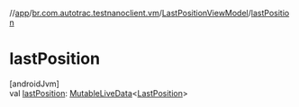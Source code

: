 //[app](../../../index.md)/[br.com.autotrac.testnanoclient.vm](../index.md)/[LastPositionViewModel](index.md)/[lastPosition](last-position.md)

# lastPosition

[androidJvm]\
val [lastPosition](last-position.md): [MutableLiveData](https://developer.android.com/reference/kotlin/androidx/lifecycle/MutableLiveData.html)&lt;[LastPosition](../../br.com.autotrac.testnanoclient.dataRemote/-last-position/index.md)&gt;
